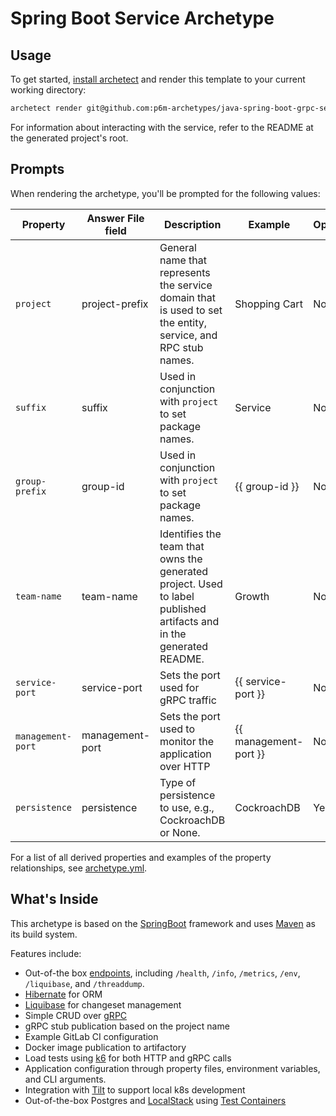 # Spring Boot Service Archetype

## Usage

To get started, [install archetect](https://github.com/p6m-archetypes/development-handbook)
and render this template to your current working directory:

```bash
archetect render git@github.com:p6m-archetypes/java-spring-boot-grpc-service-archetype.git
```

For information about interacting with the service, refer to the README at the generated
project's root.

## Prompts

When rendering the archetype, you'll be prompted for the following values:

| Property          | Answer File field | Description                                                                                                         | Example               | Optional |
| ----------------- | ---------------- | ------------------------------------------------------------------------------------------------------------------- | --------------------- | -------- |
| `project`         | project-prefix   | General name that represents the service domain that is used to set the entity, service, and RPC stub names.        | Shopping Cart         | No       |
| `suffix`          | suffix           | Used in conjunction with `project` to set package names.                                                            | Service               | No       |
| `group-prefix`    | group-id         | Used in conjunction with `project` to set package names.                                                            | {{ group-id }}        | No       |
| `team-name`       | team-name        | Identifies the team that owns the generated project. Used to label published artifacts and in the generated README. | Growth                | No       |
| `service-port`    | service-port     | Sets the port used for gRPC traffic                                                                                 | {{ service-port }}    | No       |
| `management-port` | management-port  | Sets the port used to monitor the application over HTTP                                                             | {{ management-port }} | No       |
| `persistence`     | persistence      | Type of persistence to use, e.g., CockroachDB or None.                                                             | CockroachDB           | Yes      |


For a list of all derived properties and examples of the property relationships, see [archetype.yml](./archetype.yml).

## What's Inside

This archetype is based on the [SpringBoot](https://spring.io/projects/spring-boot) framework and uses [Maven](https://maven.apache.org/)
as its build system.

Features include:

- Out-of-the box [endpoints](https://docs.spring.io/spring-boot/docs/current/reference/html/actuator.html#actuator.endpoints), including
  `/health`, `/info`, `/metrics`, `/env`, `/liquibase`, and `/threaddump`.
- [Hibernate](https://hibernate.org/) for ORM
- [Liquibase](https://www.liquibase.org/) for changeset management
- Simple CRUD over [gRPC](https://grpc.io/)
- gRPC stub publication based on the project name
- Example GitLab CI configuration
- Docker image publication to artifactory
- Load tests using [k6](https://k6.io/) for both HTTP and gRPC calls
- Application configuration through property files, environment variables, and CLI arguments.
- Integration with [Tilt](https://tilt.dev/) to support local k8s development
- Out-of-the-box Postgres and [LocalStack](https://github.com/localstack/localstack) using [Test Containers](https://www.testcontainers.org/)
